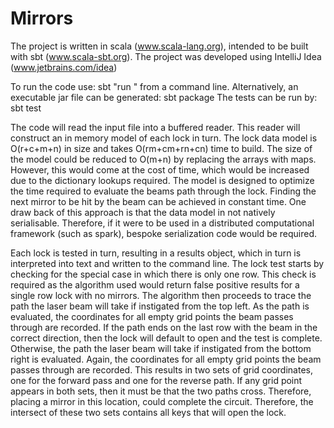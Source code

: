 # Mirrors

The project is written in scala (www.scala-lang.org), intended to be built with sbt (www.scala-sbt.org). The project was developed using IntelliJ Idea (www.jetbrains.com/idea)

To run the code use: sbt "run <filepath>" from a command line.
Alternatively, an executable jar file can be generated: sbt package
The tests can be run by: sbt test

The code will read the input file into a buffered reader. This reader will construct an in memory model of each lock in turn. The lock data model is O(r+c+m+n) in size and takes O(rm+cm+rn+cn) time to build. The size of the model could be reduced to O(m+n) by replacing the arrays with maps. However, this would come at the cost of time, which would be increased due to the dictionary lookups required. The model is designed to optimize the time required to evaluate the beams path through the lock. Finding the next mirror to be hit by the beam can be achieved in constant time. One draw back of this approach is that the data model in not natively serialisable. Therefore, if it were to be used in a distributed computational framework (such as spark), bespoke serialization code would be required.

Each lock is tested in turn, resulting in a results object, which in turn is interpreted into text and written to the command line. The lock test starts by checking for the special case in which there is only one row. This check is required as the algorithm used would return false positive results for a single row lock with no mirrors. The algorithm then proceeds to trace the path the laser beam will take if instigated from the top left. As the path is evaluated, the coordinates for all empty grid points the beam passes through are recorded. If the path ends on the last row with the beam in the correct direction, then the lock will default to open and the test is complete. Otherwise, the path the laser beam will take if instigated from the bottom right is evaluated. Again, the coordinates for all empty grid points the beam passes through are recorded. This results in two sets of grid coordinates, one for the forward pass and one for the reverse path. If any grid point appears in both sets, then it must be that the two paths cross. Therefore, placing a mirror in this location, could complete the circuit. Therefore, the intersect of these two sets contains all keys that will open the lock.